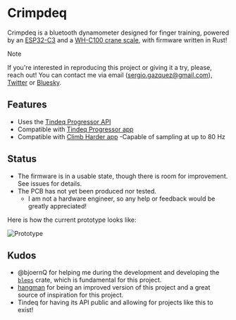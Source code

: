 # Crimpdeq

Crimpdeq is a bluetooth dynamometer designed for finger training, powered by an [ESP32-C3](https://github.com/esp-rs/esp-rust-board) and a [WH-C100 crane scale](https://www.amazon.es/dp/B08133JCM6), with firmware written in Rust!

> [!NOTE]
> If you're interested in reproducing this project or giving it a try, please, reach out! You can contact me via email (sergio.gazquez@gmail.com), [Twitter](https://x.com/Sergio_Gasquez) or [Bluesky](https://bsky.app/profile/sergiogasquez.bsky.social).

## Features
- Uses the [Tindeq Progressor API](https://tindeq.com/progressor_api/)
- Compatible with [Tindeq Progressor app](https://play.google.com/store/apps/details?id=com.progressor&hl=es_419)
- Compatible with [Climb Harder app](https://play.google.com/store/apps/details?id=com.holdtight.climbharder&pcampaignid=web_share)
-Capable of sampling at up to 80 Hz
## Status
- The firmware is in a usable state, though there is room for improvement. See issues for details.
- The PCB has not yet been produced nor tested.
  - I am not a hardware engineer, so any help or feedback would be greatly appreciated!

Here is how the current prototype looks like:

![Prototype](assets/prototype.png)

## Kudos
- @bjoernQ for helping me during the development and developing the [`bleps`](https://github.com/bjoernQ/bleps) crate, which is fundamental for this project.
- [hangman](https://github.com/kesyog/hangman) for being an improved version of this project and a great source of inspiration for this project.
- Tindeq for having its API public and allowing for projects like this to exist!
